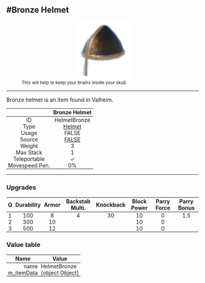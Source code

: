 <meta property="og:title" content="Bronze Helmet - MoreValheim" /><meta property="og:type" content="website" /><meta property="og:image" content="/assets/bronze_helmet.png" /><meta property="og:description" content="Bronze Helmet is an item found in Valheim." /><meta name="theme-color" content="#546D78"><meta name="twitter:card" content="summary_large_image">
#Bronze Helmet
-------------
<style>img {width:20px;}.tb {width:150px;display: block;margin-left: auto;margin-right: auto;}</style>

<style>.md-typeset table:not([class]) th:not([align]) {min-width:unset!important;}</style>
<style>td{padding:0em 0.3em!important;text-align:center!important;border-left:.05rem solid var(--md-default-fg-color--lightest)}</style>

<style>th{padding:0.1em 0.3em!important;text-align:center!important;font-weight:bold}</style>

<style>pre{text-align:right!important}</style>
<style>table tr td:first-child {border-left: 0;};</style>

<figure><img src="/assets/bronze_helmet.png" class="tb" /><figcaption><small>This will help to keep your brains inside your skull.</small></figcaption></figure>

-------------

Bronze helmet is an item found in Valheim.

|        | Bronze Helmet              |
| ----------- | ------------------------------------ |
| ID |HelmetBronze
| Type | [Helmet](../../types/helmet)
| Usage | FALSE<br>
| Source | [FALSE](../../items/false)
| Weight | 3 |
| Max Stack | 1 |
| Teleportable | ✓
| Movespeed Pen. | 0%


-------------

### Upgrades
| Q | Durability | Armor | Backstab Multi. | Knockback | Block Power | Parry Force | Parry Bonus
| - | - | - | - | - | - | - | - 
1 | 100 | 8 | 4 | 30 | 10 | 0 | 1.5 | 
 | 2 | 300 | 10 |  |  | 10 | 0 |  | 
 | 3 | 500 | 12 |  |  | 10 | 0 |  | 


### Value table
| Name | Value
| - | - |
| <div style="text-align:right">name</div> | <div style="text-align:left">HelmetBronze</div> | 
| <div style="text-align:right">m_itemData</div> | <div style="text-align:left">[object Object]</div> | 
